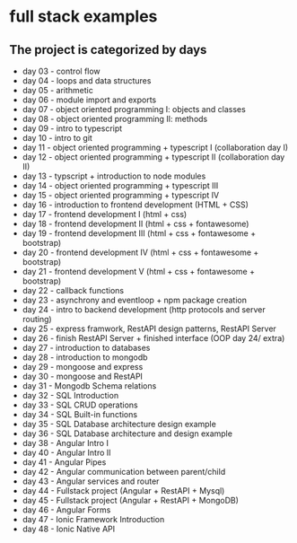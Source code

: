 # full stack examples

## The project is categorized by days

- day 03 -   control flow
- day 04 -   loops and data structures
- day 05 -   arithmetic
- day 06 -   module import and exports
- day 07 -   object oriented programming I: objects and classes
- day 08 -   object oriented programming II: methods
- day 09 -   intro to typescript
- day 10 -  intro to git
- day 11 -  object oriented programming + typescript I (collaboration day I)
- day 12 -  object oriented programming + typescript II (collaboration day II)
- day 13 -  typscript + introduction to node modules
- day 14 -  object oriented programming + typescript III
- day 15 -  object oriented programming + typescript IV
- day 16 -  introduction to frontend development (HTML + CSS)
- day 17 -  frontend development I    (html + css)
- day 18 -  frontend development II   (html + css + fontawesome)
- day 19 -  frontend development III  (html + css + fontawesome + bootstrap)
- day 20 -  frontend development IV   (html + css + fontawesome + bootstrap)
- day 21 -  frontend development V    (html + css + fontawesome + bootstrap)
- day 22 -  callback functions
- day 23 -  asynchrony and eventloop + npm package creation
- day 24 -  intro to backend development (http protocols and server routing)
- day 25 -  express framwork, RestAPI design patterns, RestAPI Server
- day 26 -  finish RestAPI Server + finished interface (OOP day 24/ extra)
- day 27 -  introduction to databases
- day 28 -  introduction to mongodb
- day 29 -  mongoose and express
- day 30 -  mongoose and RestAPI
- day 31 -  Mongodb Schema relations
- day 32 -  SQL Introduction
- day 33 -  SQL CRUD operations
- day 34 -  SQL Built-in functions
- day 35 -  SQL Database architecture design example
- day 36 -  SQL Database architecture and design example
- day 38 -  Angular Intro I
- day 40 -  Angular Intro II
- day 41 -  Angular Pipes
- day 42 -  Angular communication between parent/child
- day 43 -  Angular services and router
- day 44 -  Fullstack project (Angular + RestAPI + Mysql)
- day 45 -  Fullstack project (Angular + RestAPI + MongoDB)
- day 46 -  Angular Forms
- day 47 -  Ionic Framework Introduction
- day 48 -  Ionic Native API
